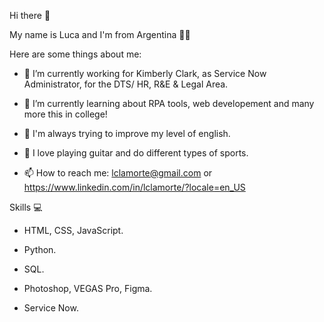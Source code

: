 Hi there 👋

My name is Luca and I'm from Argentina 💙🤍

Here are some things about me:

- 🔭 I’m currently working for Kimberly Clark, as Service Now Administrator, for the DTS/ HR, R&E & Legal Area.

- 🌱 I’m currently learning about RPA tools, web developement and many more this in college!

- 🔧 I'm always trying to improve my level of english.

- 🎸 I love playing guitar and do different types of sports.

- 📫 How to reach me: lclamorte@gmail.com or https://www.linkedin.com/in/lclamorte/?locale=en_US

Skills 💻

- HTML, CSS, JavaScript.

- Python.

- SQL.

- Photoshop, VEGAS Pro, Figma.

- Service Now.
